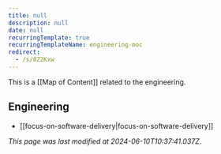 ```yaml
---
title: null
description: null
date: null
recurringTemplate: true
recurringTemplateName: engineering-moc
redirect:
  - /s/8Z2Kxw
---
```


This is a [[Map of Content]] related to the engineering.

## Engineering

- [[focus-on-software-delivery|focus-on-software-delivery]]

_This page was last modified at 2024-06-10T10:37:41.037Z_.
